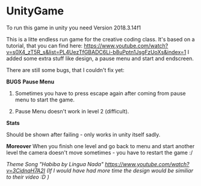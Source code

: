 # UnityGame
To run this game in unity you need Version 2018.3.14f1

This is a litte endless run game for the creative coding class. It's based on a tutorial, that you can find here:  https://www.youtube.com/watch?v=s0X4_zT5R_s&list=PL4UezTfGBADC6Li-b8uPptn1JsgFzUoXs&index=1 
I added some extra stuff like design, a pause menu and start and endscreen. 

There are still some bugs, that I couldn't fix yet:

**BUGS**
**Pause Menu**

1. Sometimes you have to press escape again after coming from pause menu to start the game.

2. Pause Menu doesn't work in level 2 (difficult).

**Stats**

Should be shown after failing - only works in unity itself sadly.

**Moreover**
 When you finish one level and go back to menu and start another level the camera doesn't move sometimes - you have to restart the game :/


*Theme Song "Habiba by Lingua Nada" https://www.youtube.com/watch?v=3CidnaH7A2I (If I would have had more time the design would be similiar to their video :D )*